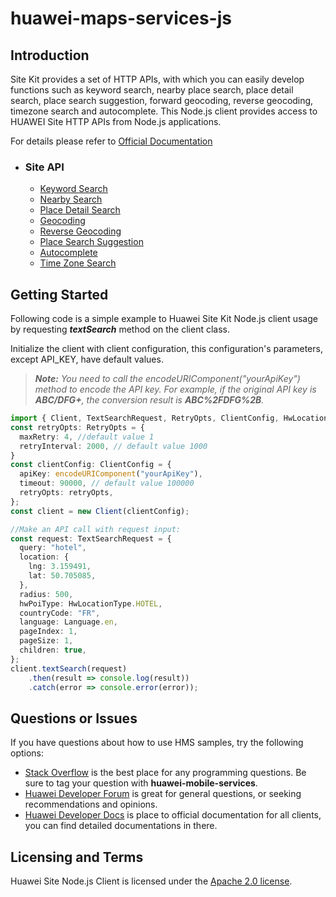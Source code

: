 # huawei-maps-services-js

## Introduction

Site Kit provides a set of HTTP APIs, with which you can easily develop functions such as keyword search, nearby place search, place detail search, place search suggestion, forward geocoding, reverse geocoding, timezone search and autocomplete. This Node.js client provides access to HUAWEI Site HTTP APIs from Node.js applications.

For details please refer to [Official Documentation](https://developer.huawei.com/consumer/en/doc/development/HMSCore-Guides/web-api-introduction-0000001050162828) 

- ### Site API

    - [Keyword Search](https://developer.huawei.com/consumer/en/doc/development/HMSCore-References-V5/webapi-keyword-search-0000001050161916-V5)
    - [Nearby Search](https://developer.huawei.com/consumer/en/doc/development/HMSCore-References-V5/webapi-nearby-search-0000001050163873-V5)
    - [Place Detail Search](https://developer.huawei.com/consumer/en/doc/development/HMSCore-References-V5/webapi-detail-search-0000001050161918-V5)
    - [Geocoding](https://developer.huawei.com/consumer/en/doc/development/HMSCore-References-V5/webapi-forward-geo-0000001050163921-V5)
    - [Reverse Geocoding](https://developer.huawei.com/consumer/en/doc/development/HMSCore-References-V5/webapi-reverse-geo-0000001050161968-V5)
    - [Place Search Suggestion](https://developer.huawei.com/consumer/en/doc/development/HMSCore-References-V5/webapi-query-suggestion-0000001050161966-V5)
    - [Autocomplete](https://developer.huawei.com/consumer/en/doc/development/HMSCore-References-V5/autocomplete-0000001052250492-V5)
    - [Time Zone Search](https://developer.huawei.com/consumer/en/doc/development/HMSCore-References-V5/webapi-time-zone-0000001050161920-V5)

## Getting Started

Following code is a simple example to Huawei Site Kit Node.js client usage by requesting ***textSearch*** method on the client class.

Initialize the client with client configuration, this configuration's parameters, except API_KEY, have default values.

> ***Note:** You need to call the encodeURIComponent("yourApiKey") method to encode the API key. For example, if the original API key is **ABC/DFG+**, the conversion result is **ABC%2FDFG%2B**.*

```ts
import { Client, TextSearchRequest, RetryOpts, ClientConfig, HwLocationType, Language } from "@hwpay/huawei-map-services-js";
const retryOpts: RetryOpts = {
  maxRetry: 4, //default value 1
  retryInterval: 2000, // default value 1000
}
const clientConfig: ClientConfig = {
  apiKey: encodeURIComponent("yourApiKey"),
  timeout: 90000, // default value 100000
  retryOpts: retryOpts,
};
const client = new Client(clientConfig);

//Make an API call with request input:
const request: TextSearchRequest = {
  query: "hotel",
  location: {
    lng: 3.159491,
    lat: 50.705085,
  },
  radius: 500,
  hwPoiType: HwLocationType.HOTEL,
  countryCode: "FR",
  language: Language.en,
  pageIndex: 1,
  pageSize: 1,
  children: true,
};
client.textSearch(request)
    .then(result => console.log(result))
    .catch(error => console.error(error));
```
## Questions or Issues

If you have questions about how to use HMS samples, try the following options:

- [Stack Overflow](https://stackoverflow.com/questions/tagged/huawei-mobile-services) is the best place for any programming questions. Be sure to tag your question with **huawei-mobile-services**.
- [Huawei Developer Forum](https://forums.developer.huawei.com/forumPortal/en/home) is great for general questions, or seeking recommendations and opinions.
- [Huawei Developer Docs](https://developer.huawei.com/consumer/en/) is place to official documentation for all clients, you can find detailed documentations in there.

## Licensing and Terms

Huawei Site Node.js Client is licensed under the [Apache 2.0 license](LICENSE).